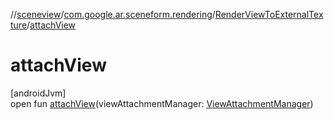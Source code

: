 //[sceneview](../../../index.md)/[com.google.ar.sceneform.rendering](../index.md)/[RenderViewToExternalTexture](index.md)/[attachView](attach-view.md)

# attachView

[androidJvm]\
open fun [attachView](attach-view.md)(viewAttachmentManager: [ViewAttachmentManager](../-view-attachment-manager/index.md))
